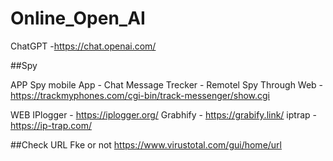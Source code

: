 # Online_Open_AI
ChatGPT -https://chat.openai.com/


##Spy

APP
    Spy mobile App - Chat Message Trecker - Remotel
    Spy Through Web - https://trackmyphones.com/cgi-bin/track-messenger/show.cgi
    
    
WEB 
    IPlogger - https://iplogger.org/
    Grabhify - https://grabify.link/
    iptrap - https://ip-trap.com/
    
    
    
##Check URL Fke or not
     https://www.virustotal.com/gui/home/url
     
    
    

